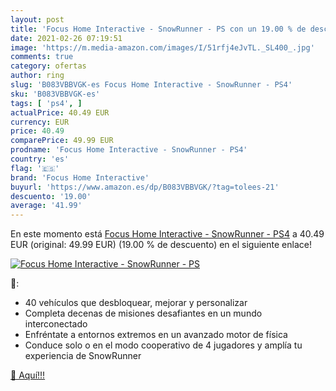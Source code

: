 ```yaml
---
layout: post
title: 'Focus Home Interactive - SnowRunner - PS con un 19.00 % de descuento'
date: 2021-02-26 07:19:51
image: 'https://m.media-amazon.com/images/I/51rfj4eJvTL._SL400_.jpg'
comments: true
category: ofertas
author: ring
slug: 'B083VBBVGK-es Focus Home Interactive - SnowRunner - PS4'
sku: 'B083VBBVGK-es'
tags: [ 'ps4', ]
actualPrice: 40.49 EUR
currency: EUR
price: 40.49
comparePrice: 49.99 EUR
prodname: 'Focus Home Interactive - SnowRunner - PS4'
country: 'es'
flag: '🇪🇸'
brand: 'Focus Home Interactive'
buyurl: 'https://www.amazon.es/dp/B083VBBVGK/?tag=tolees-21'
descuento: '19.00'
average: '41.99'
---
```


En este momento está [Focus Home Interactive - SnowRunner - PS4](https://www.amazon.es/dp/B083VBBVGK/?tag=tolees-21) a 40.49 EUR (original: 49.99 EUR) (19.00 %  de descuento) en el siguiente enlace!

[![Focus Home Interactive - SnowRunner - PS](https://m.media-amazon.com/images/I/51rfj4eJvTL._SL400_.jpg)](https://www.amazon.es/dp/B083VBBVGK/?tag=tolees-21)

🔎:

- 40 vehículos que desbloquear, mejorar y personalizar
- Completa decenas de misiones desafiantes en un mundo interconectado
- Enfréntate a entornos extremos en un avanzado motor de física
- Conduce solo o en el modo cooperativo de 4 jugadores y amplía tu experiencia de SnowRunner

[🛒 Aquí!!!](https://www.amazon.es/dp/B083VBBVGK/?tag=tolees-21)
